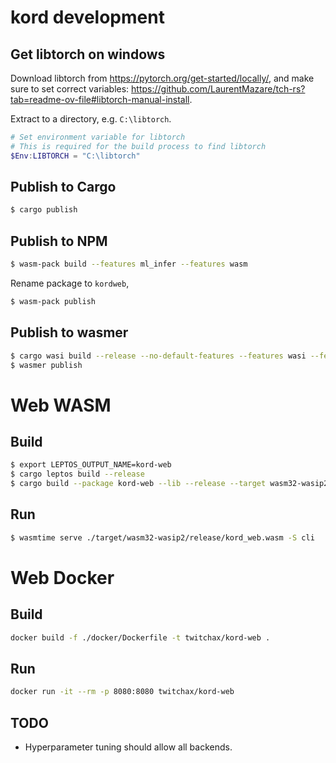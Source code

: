 # kord development

## Get libtorch on windows

Download libtorch from https://pytorch.org/get-started/locally/, and make sure to set correct variables: https://github.com/LaurentMazare/tch-rs?tab=readme-ov-file#libtorch-manual-install.

Extract to a directory, e.g. `C:\libtorch`.

```powershell
# Set environment variable for libtorch
# This is required for the build process to find libtorch
$Env:LIBTORCH = "C:\libtorch"
```

## Publish to Cargo

```bash
$ cargo publish
```

## Publish to NPM

```bash
$ wasm-pack build --features ml_infer --features wasm
```

Rename package to `kordweb`,

```bash
$ wasm-pack publish
```

## Publish to wasmer

```bash
$ cargo wasi build --release --no-default-features --features wasi --features cli --features ml_infer --features analyze_file
$ wasmer publish
```

# Web WASM

## Build

```bash
$ export LEPTOS_OUTPUT_NAME=kord-web
$ cargo leptos build --release
$ cargo build --package kord-web --lib --release --target wasm32-wasip2 --no-default-features --features ssr
```

## Run

```bash
$ wasmtime serve ./target/wasm32-wasip2/release/kord_web.wasm -S cli
```

# Web Docker

## Build

```bash
docker build -f ./docker/Dockerfile -t twitchax/kord-web .
```

## Run

```bash
docker run -it --rm -p 8080:8080 twitchax/kord-web
```

## TODO

- Hyperparameter tuning should allow all backends.